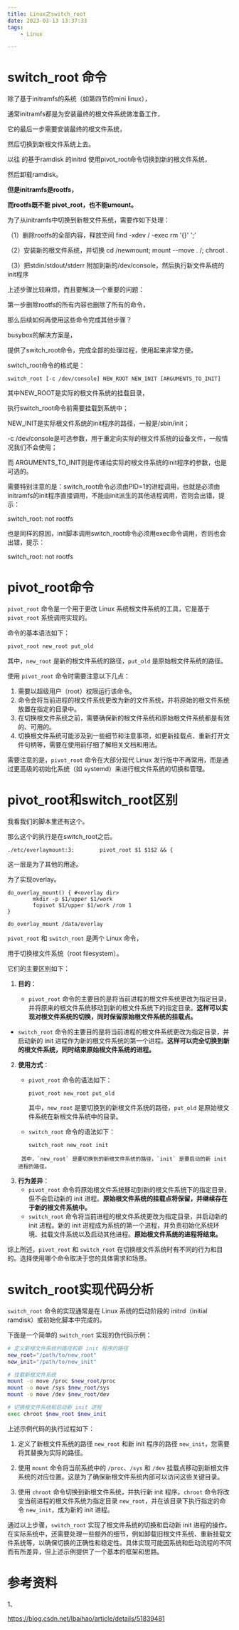 ```yaml
---
title: Linux之switch_root
date: 2023-03-13 13:37:33
tags:
	- Linux

---
```




# switch_root 命令  

除了基于initramfs的系统（如第四节的mini linux），

通常initramfs都是为安装最终的根文件系统做准备工作，

它的最后一步需要安装最终的根文件系统，

然后切换到新根文件系统上去。



以往 的基于ramdisk 的initrd 使用pivot_root命令切换到新的根文件系统，

然后卸载ramdisk。

**但是initramfs是rootfs，**

**而rootfs既不能 pivot_root，也不能umount。**



为了从initramfs中切换到新根文件系统，需要作如下处理： 

（1）删除rootfs的全部内容，释放空间 
find -xdev / -exec rm '{}' ';' 

（2）安装新的根文件系统，并切换 
cd /newmount; mount --move . /; chroot . 

（3）把stdin/stdout/stderr 附加到新的/dev/console，然后执行新文件系统的init程序 



上述步骤比较麻烦，而且要解决一个重要的问题：

第一步删除rootfs的所有内容也删除了所有的命令，

那么后续如何再使用这些命令完成其他步骤？

busybox的解决方案是，

提供了switch_root命令，完成全部的处理过程，使用起来非常方便。 

switch_root命令的格式是：

```
switch_root [-c /dev/console] NEW_ROOT NEW_INIT [ARGUMENTS_TO_INIT]  
```

其中NEW_ROOT是实际的根文件系统的挂载目录，

执行switch_root命令前需要挂载到系统中；

NEW_INIT是实际根文件系统的init程序的路径，一般是/sbin/init；

 -c /dev/console是可选参数，用于重定向实际的根文件系统的设备文件，一般情况我们不会使用；

而 ARGUMENTS_TO_INIT则是传递给实际的根文件系统的init程序的参数，也是可选的。  



需要特别注意的是：switch_root命令必须由PID=1的进程调用，也就是必须由initramfs的init程序直接调用，不能由init派生的其他进程调用，否则会出错，提示： 

switch_root: not rootfs  

也是同样的原因，init脚本调用switch_root命令必须用exec命令调用，否则也会出错，提示： 

switch_root: not rootfs 

# pivot_root命令

`pivot_root` 命令是一个用于更改 Linux 系统根文件系统的工具，它是基于 `pivot_root` 系统调用实现的。

命令的基本语法如下：

```bash
pivot_root new_root put_old
```

其中，`new_root` 是新的根文件系统的路径，`put_old` 是原始根文件系统的路径。

使用 `pivot_root` 命令时需要注意以下几点：

1. 需要以超级用户（root）权限运行该命令。
2. 命令会将当前进程的根文件系统更改为新的文件系统，并将原始的根文件系统放置在指定的目录中。
3. 在切换根文件系统之前，需要确保新的根文件系统和原始根文件系统都是有效的、可用的。
4. 切换根文件系统可能涉及到一些细节和注意事项，如更新挂载点、重新打开文件句柄等，需要在使用前仔细了解相关文档和用法。

需要注意的是，`pivot_root` 命令在大部分现代 Linux 发行版中不再常用，而是通过更高级的初始化系统（如 systemd）来进行根文件系统的切换和管理。

# pivot_root和switch_root区别

我看我们的脚本里还有这个。

那么这个的执行是在switch_root之后。

```
./etc/overlaymount:3:        pivot_root $1 $1$2 && {
```

这一层是为了其他的用途。

为了实现overlay。

```
do_overlay_mount() { #<overlay dir>
        mkdir -p $1/upper $1/work
        fopivot $1/upper $1/work /rom 1
}
```

```
do_overlay_mount /data/overlay
```



`pivot_root` 和 `switch_root` 是两个 Linux 命令，

用于切换根文件系统（root filesystem）。

它们的主要区别如下：

1. **目的**：
   
   - `pivot_root` 命令的主要目的是将当前进程的根文件系统更改为指定目录，并将原来的根文件系统移动到新的根文件系统下的指定目录。**这样可以实现对根文件系统的切换，同时保留原始根文件系统的挂载点。**
- `switch_root` 命令的主要目的是将当前进程的根文件系统更改为指定目录，并启动新的 init 进程作为新的根文件系统的第一个进程。**这样可以完全切换到新的根文件系统，同时结束原始根文件系统的进程。**
   
2. **使用方式**：
   - `pivot_root` 命令的语法如下：
     
     ```
     pivot_root new_root put_old
     ```
     其中，`new_root` 是要切换到的新根文件系统的路径，`put_old` 是原始根文件系统在新根文件系统中的目录。
   - `switch_root` 命令的语法如下：
     
     ```
     switch_root new_root init
    ```
     其中，`new_root` 是要切换到的新根文件系统的路径，`init` 是要启动的新 init 进程的路径。
   
3. **行为差异**：
   - `pivot_root` 命令将原始根文件系统移动到新的根文件系统下的指定目录，但不会启动新的 init 进程。**原始根文件系统的挂载点将保留，并继续存在于新的根文件系统中。**
   - `switch_root` 命令将当前进程的根文件系统更改为指定目录，并启动新的 init 进程。新的 init 进程成为系统的第一个进程，并负责初始化系统环境、挂载文件系统以及启动其他进程。**原始根文件系统的进程将结束。**

综上所述，`pivot_root` 和 `switch_root` 在切换根文件系统时有不同的行为和目的。选择使用哪个命令取决于您的具体需求和场景。

# switch_root实现代码分析

`switch_root` 命令的实现通常是在 Linux 系统的启动阶段的 initrd（initial ramdisk）或初始化脚本中完成的。

下面是一个简单的 `switch_root` 实现的伪代码示例：

```bash
# 定义新根文件系统的路径和新 init 程序的路径
new_root="/path/to/new_root"
new_init="/path/to/new_init"

# 挂载新根文件系统
mount -o move /proc $new_root/proc
mount -o move /sys $new_root/sys
mount -o move /dev $new_root/dev

# 切换根文件系统和启动新 init 进程
exec chroot $new_root $new_init
```

上述示例代码的执行过程如下：

1. 定义了新根文件系统的路径 `new_root` 和新 init 程序的路径 `new_init`，您需要将其替换为实际的路径。

2. 使用 `mount` 命令将当前系统中的 `/proc`、`/sys` 和 `/dev` 挂载点移动到新根文件系统的对应位置。这是为了确保新根文件系统内部可以访问这些关键目录。

3. 使用 `chroot` 命令切换到新根文件系统，并执行新 init 程序。`chroot` 命令将改变当前进程的根文件系统为指定目录 `new_root`，并在该目录下执行指定的命令 `new_init`，成为新的 init 进程。

通过以上步骤，`switch_root` 实现了根文件系统的切换和启动新 init 进程的操作。在实际系统中，还需要处理一些额外的细节，例如卸载旧根文件系统、重新挂载文件系统等，以确保切换的正确性和稳定性。具体实现可能因系统和启动流程的不同而有所差异，但上述示例提供了一个基本的框架和思路。

# 参考资料

1、

https://blog.csdn.net/lbaihao/article/details/51839481